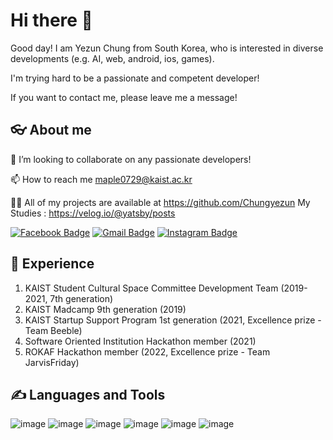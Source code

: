 # Hi there 👋

Good day! I am Yezun Chung from South Korea, who is interested in diverse developments (e.g. AI, web, android, ios, games).

I'm trying hard to be a passionate and competent developer!

If you want to contact me, please leave me a message!

## 👓 About me

👯 I’m looking to collaborate on any passionate developers!

📫 How to reach me maple0729@kaist.ac.kr

👨‍💻 All of my projects are available at https://github.com/Chungyezun
   My Studies : https://velog.io/@yatsby/posts

 [![Facebook Badge](https://img.shields.io/badge/facebook-1877f2?style=flat-square&logo=facebook&logoColor=white&link=https://www.facebook.com/profile.php?id=100006482982570)](https://www.facebook.com/profile.php?id=100006482982570)
  [![Gmail Badge](https://img.shields.io/badge/Gmail-d14836?style=flat-square&logo=Gmail&logoColor=white&link=mailto:maple07291@gmail.com)](mailto:maple07291@gmail.com)
   [![Instagram Badge](https://img.shields.io/badge/Instagram-e4405f?style=flat-square&logo=instagram&logoColor=white&link=https://www.instagram.com/yezun_/)](https://www.instagram.com/yezun_/)

## 💼 Experience 
1. KAIST Student Cultural Space Committee Development Team (2019-2021, 7th generation)
2. KAIST Madcamp 9th generation (2019)
3. KAIST Startup Support Program 1st generation (2021, Excellence prize - Team Beeble)
4. Software Oriented Institution Hackathon member (2021)
5. ROKAF Hackathon member (2022, Excellence prize - Team JarvisFriday)


## ✍️ Languages and Tools

![image](https://user-images.githubusercontent.com/47997077/123792104-3915b380-d91b-11eb-82ed-efd907f46f0c.png)
![image](https://user-images.githubusercontent.com/47997077/123792126-3dda6780-d91b-11eb-8e1e-7fdb4173d6ce.png)
![image](https://user-images.githubusercontent.com/47997077/123792158-47fc6600-d91b-11eb-8899-0a32b613f0e0.png)
![image](https://user-images.githubusercontent.com/47997077/123792181-4e8add80-d91b-11eb-9f14-3c99ab813bd5.png)
![image](https://user-images.githubusercontent.com/47997077/123792194-52b6fb00-d91b-11eb-8024-52d6eefd1daa.png)
![image](https://user-images.githubusercontent.com/47997077/123792231-5d719000-d91b-11eb-9c1f-fe9ce822649f.png)

